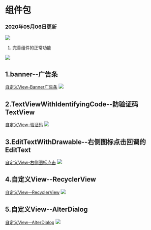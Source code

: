 # 组件包

### 2020年05月06日更新
[![](https://jitpack.io/v/Faaat/Module.svg)](https://jitpack.io/#Faaat/Module)
1. 完善组件的正常功能


[![](https://jitpack.io/v/Faaat/Module.svg)](https://jitpack.io/#Faaat/Module)

## 1.banner--广告条

[自定义View-Banner广告条](https://blog.csdn.net/m0_37732679/article/details/105717147)
![](https://img-blog.csdnimg.cn/20200423210307126.gif#pic_center)

## 2.TextViewWithIdentifyingCode--防验证码TextView
[自定义View-验证码](https://blog.csdn.net/m0_37732679/article/details/105562501)
![](https://img-blog.csdnimg.cn/20200416205348524.png)

## 3.EditTextWithDrawable--右侧图标点击回调的EditText
[自定义View-右侧图标点击](https://blog.csdn.net/m0_37732679/article/details/105642252)
![](https://img-blog.csdnimg.cn/20200420190734534.png#pic_center)

## 4.自定义View--RecyclerView
[自定义View--RecyclerView](https://blog.csdn.net/m0_37732679/article/details/105813487)
![](https://img-blog.csdnimg.cn/2020042814480113.jpg?x-oss-process=image/watermark,type_ZmFuZ3poZW5naGVpdGk,shadow_10,text_aHR0cHM6Ly9ibG9nLmNzZG4ubmV0L20wXzM3NzMyNjc5,size_16,color_FFFFFF,t_70#pic_center)

## 5.自定义View--AlterDialog
[自定义View--AlterDialog](https://blog.csdn.net/m0_37732679/article/details/105848248)
![](https://img-blog.csdnimg.cn/20200429204018291.jpg?x-oss-process=image/watermark,type_ZmFuZ3poZW5naGVpdGk,shadow_10,text_aHR0cHM6Ly9ibG9nLmNzZG4ubmV0L20wXzM3NzMyNjc5,size_16,color_FFFFFF,t_70#pic_center)
